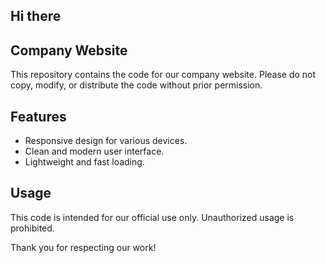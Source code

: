 ## Hi there

## Company Website

This repository contains the code for our company website. Please do not copy, modify, or distribute the code without prior permission.

## Features
- Responsive design for various devices.
- Clean and modern user interface.
- Lightweight and fast loading.

## Usage
This code is intended for our official use only. Unauthorized usage is prohibited.

Thank you for respecting our work!
